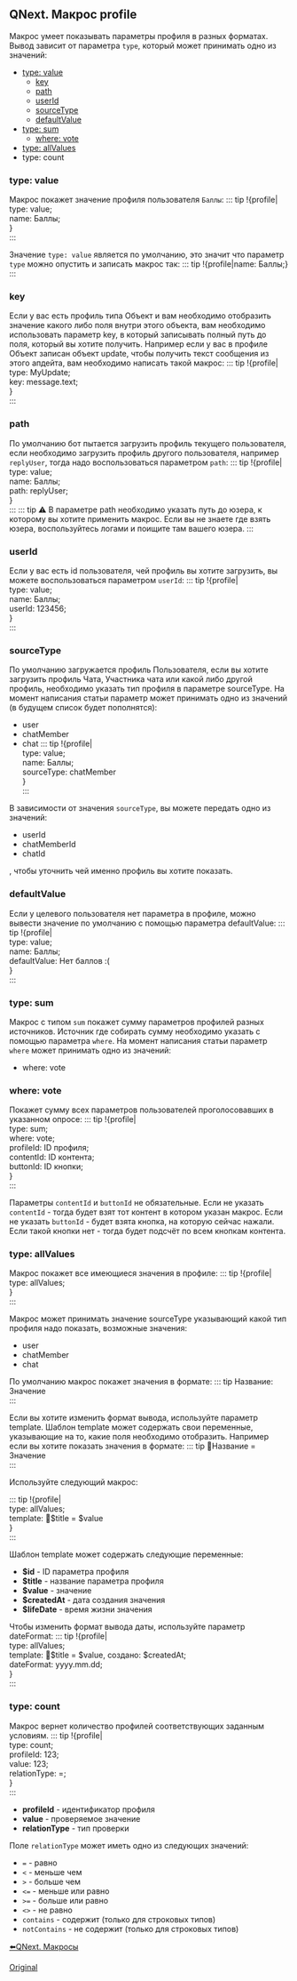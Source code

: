 ## QNext. Макрос profile

Макрос умеет показывать параметры профиля в разных форматах. Вывод зависит от параметра `type`, который может принимать одно из значений:
* [type: value](#type:-value)
   * [key](#key)
   * [path](#path)
   * [userId](#userid)
   * [sourceType](#sourcetype)
   * [defaultValue](#defaultvalue)
* [type: sum](#type:-sum)
   * [where: vote](#where:-vote)
* [type: allValues](#type:-allvalues)
* type: count


### type: value

Макрос покажет значение профиля пользователя `Баллы`:
::: tip
!{profile|<br>  type: value;<br>  name: Баллы;<br>}<br>
:::

Значение `type: value` является по умолчанию, это значит что параметр `type` можно опустить и записать макрос так:
::: tip
!{profile|name: Баллы;}<br>
:::
### key

Если у вас есть профиль типа Объект и вам необходимо отобразить значение какого либо поля внутри этого объекта, вам необходимо использовать параметр key, в который записывать полный путь до поля, который вы хотите получить. Например если у вас в профиле Объект записан объект update, чтобы получить текст сообщения из этого апдейта, вам необходимо написать такой макрос:
::: tip
!{profile| <br>  type: MyUpdate;<br>  key: message.text;<br>}<br>
:::
### path

По умолчанию бот пытается загрузить профиль текущего пользователя, если необходимо загрузить профиль другого пользователя, например `replyUser`, тогда надо воспользоваться параметром `path`:
::: tip
!{profile|<br>  type: value;<br>  name: Баллы;<br>  path: replyUser;<br>}<br>
:::
::: tip
⚠️ В параметре path необходимо указать путь до юзера, к которому вы хотите применить макрос. Если вы не знаете где взять юзера, воспользуйтесь логами и поищите там вашего юзера.
:::
### userId

Если у вас есть id пользователя, чей профиль вы хотите загрузить, вы можете воспользоваться параметром `userId`:
::: tip
!{profile|<br>  type: value;<br>  name: Баллы;<br>  userId: 123456;<br>}<br>
:::


### sourceType

По умолчанию загружается профиль Пользователя, если вы хотите загрузить профиль Чата, Участника чата или какой либо другой профиль, необходимо указать тип профиля в параметре sourceType. На момент написания статьи параметр может принимать одно из значений (в будущем список будет пополнятся):
* user
* chatMember
* chat
::: tip
!{profile|<br>  type: value;<br>  name: Баллы;<br>  sourceType: chatMember<br>}<br>
:::

В зависимости от значения `sourceType`, вы можете передать одно из значений:
* userId
* chatMemberId
* chatId

, чтобы уточнить чей именно профиль вы хотите показать.
### defaultValue

Если у целевого пользователя нет параметра в профиле, можно вывести значение по умолчанию с помощью параметра defaultValue:
::: tip
!{profile|<br>  type: value;<br>  name: Баллы;<br>  defaultValue: Нет баллов :(<br>}<br>
:::


### type: sum

Макрос с типом `sum` покажет сумму параметров профилей разных источников. Источник где собирать сумму необходимо указать с помощью параметра `where`. На момент написания статьи параметр `where` может принимать одно из значений:
* where: vote
### where: vote

Покажет сумму всех параметров пользователей проголосовавших в указанном опросе:
::: tip
!{profile|<br>  type: sum;<br>  where: vote;<br>  profileId: ID профиля;<br>  contentId: ID контента;<br>  buttonId: ID кнопки;<br>}<br>
:::

Параметры `contentId` и `buttonId` не обязательные. Если не указать `contentId` - тогда будет взят тот контент в котором указан макрос. Если не указать `buttonId` - будет взята кнопка, на которую сейчас нажали. Если такой кнопки нет - тогда будет подсчёт по всем кнопкам контента.


### type: allValues

Макрос покажет все имеющиеся значения в профиле:
::: tip
!{profile| <br>  type: allValues;<br>}<br>
:::

Макрос может принимать значение sourceType указывающий какой тип профиля надо показать, возможные значения:
* user 
* chatMember
* chat

По умолчанию макрос покажет значения в формате:
::: tip
Название: Значение<br>
:::

Если вы хотите изменить формат вывода, используйте параметр template. Шаблон template может содержать свои переменные, указывающие на то, какие поля необходимо отобразить. Например если вы хотите показать значения в формате:
::: tip
🔸Название = Значение<br>
:::

Используйте следующий макрос:

::: tip
!{profile| <br>  type: allValues;<br>  template: 🔸$title = $value<br>}<br>
:::

Шаблон template может содержать следующие переменные:
* **$id** - ID параметра профиля
* **$title** - название параметра профиля
* **$value** - значение
* **$createdAt** - дата создания значения
* **$lifeDate** - время жизни значения

Чтобы изменить формат вывода даты, используйте параметр dateFormat:
::: tip
!{profile| <br>  type: allValues;<br>  template: 🔸$title = $value, создано: $createdAt;<br>  dateFormat: yyyy.mm.dd;<br>}<br>
:::


### type: count

Макрос вернет количество профилей соответствующих заданным условиям.
::: tip
!{profile| <br> type: count;<br> profileId: 123;<br> value: 123;<br> relationType: =;<br>}<br>
:::
* **profileId** - идентификатор профиля
* **value** - проверяемое значение
* **relationType** - тип проверки

Поле `relationType` может иметь одно из следующих значений:
* `=` - равно
* `<` - меньше чем
* `>` - больше чем
* `<=` - меньше или равно
* `>=` - больше или равно
* `<>` - не равно
* `contains` - содержит (только для строковых типов)
* `notContains` - не содержит (только для строковых типов)






[⬅️QNext. Макросы](/docs-test/ph/macros)
  
[Original](https://telegra.ph/QNext-Macros-Profile-01-11)